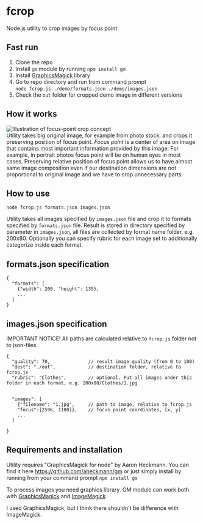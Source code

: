 # fcrop

Node.js utility to crop images by focus point

## Fast run  
1. Clone the repo
2. Install `gm` module by running `npm install gm`
3. Install [GraphicsMagick](http://www.graphicsmagick.org/) library
4. Go to repo directory and run from command prompt  
`node fcrop.js ./demo/formats.json ./demo/images.json`
5. Check the `out` folder for cropped demo image in different versions

## How it works
![Illustration of focus-point crop concept](http://img-fotki.yandex.ru/get/9763/1770335.0/0_954c2_5699b180_XL.png)  
Utility takes big original image, for example from photo stock, and crops it preserving position of focus point. _Focus point_ is a center of area on image that contains most important information provided by this image. For example, in portrait photos focus point will be on human eyes in most cases. Preserving relative position of focus point allows us to have almost same image composition even if our destination dimensions are not proportional to original image and we have to crop unnecessary parts.

## How to use

`node fcrop.js formats.json images.json`

Utility takes all images specified by `images.json` file and crop it to formats specified by `formats.json` file. Result is stored in directory specified by parameter in `images.json`, all files are collected by format name folder, e.g. 200x80. Optionally you can specify rubric for each image set to additionally categorize inside each format.

## formats.json specification

```
{
  "formats": [
    {"width": 200, "height": 135},
    ...
  ]
}
```

## images.json specification

IMPORTANT NOTICE! All paths are calculated relative to `fcrop.js` folder not to json-files.

```
{
  "quality": 70,              // result image quality (from 0 to 100)
  "dest": "./out",            // destination folder, relative to fcrop.js
  "rubric": "Clothes",        // optional. Put all images under this folder in each format, e.g. 200x80/Clothes/1.jpg

  
  "images": [
    {"filename": "1.jpg",     // path to image, relative to fcrop.js
    "focus":[2596, 1100]},    // focus point coordinates, [x, y]
    ...
  ]
  
}
```

## Requirements and installation
Utility requires "GraphicsMagick for node" by Aaron Heckmann. You can find it here https://github.com/aheckmann/gm or just simply install by running from your command prompt `npm install gm`

To process images you need graphics library. GM module can work both with [GraphicsMagick](http://www.graphicsmagick.org/) and [ImageMagick](http://www.imagemagick.org/) 

I used GraphicsMagick, but I think there shouldn't be difference with ImageMagick.
